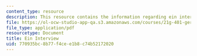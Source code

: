 ```yaml
---
content_type: resource
description: This resource contains the information regarding ein interview.
file: https://ol-ocw-studio-app-qa.s3.amazonaws.com/courses/21g-401-german-i-fall-2008/770935bc8b77f4cee1b8c74b52172020_MIT21G_401F08_ein_inter.pdf
file_type: application/pdf
resourcetype: Document
title: Ein Interview
uid: 770935bc-8b77-f4ce-e1b8-c74b52172020
---
```

